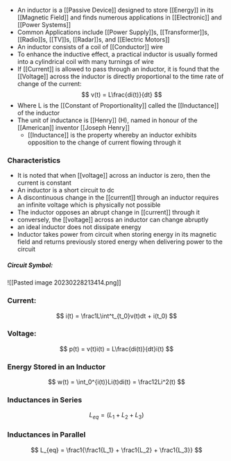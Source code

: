 - An inductor is a [[Passive Device]] designed to store [[Energy]] in its [[Magnetic Field]] and finds numerous applications in [[Electronic]] and [[Power Systems]]
- Common Applications include [[Power Supply]]s, [[Transformer]]s, [[Radio]]s, [[TV]]s, [[Radar]]s, and [[Electric Motors]]
- An inductor consists of a coil of [[Conductor]] wire
- To enhance the inductive effect, a practical inductor is usually formed into a cylindrical coil with many turnings of wire
- If [[Current]] is allowed to pass through an inductor, it is found that the [[Voltage]] across the inductor is directly proportional to the time rate of change of the current:
$$ v(t) = L\frac{di(t)}{dt} $$
- Where L is the [[Constant of Proportionality]] called the [[Inductance]] of the inductor
- The unit of inductance is [[Henry]] (H), named in honour of the [[American]] inventor [[Joseph Henry]]
	- [[Inductance]] is the property whereby an inductor exhibits opposition to the change of current flowing through it

### Characteristics
- It is noted that when [[voltage]] across an inductor is zero, then the current is constant
- An inductor is a short circuit to dc
- A discontinuous change in the [[current]] through an inductor requires an infinite voltage which is physically not possible
- The inductor opposes an abrupt change in [[current]] through it
- conversely, the [[voltage]] across an inductor can change abruptly
- an ideal inductor does not dissipate energy
- Inductor takes power from circuit when storing energy in its magnetic field and returns previously stored energy when delivering power to the circuit

##### Circuit Symbol:
![[Pasted image 20230228213414.png]]

### Current:
$$ i(t) = \frac1L\int^t_{t_0}v(t)dt + i(t_0) $$
### Voltage:
$$ p(t) = v(t)i(t) = L\frac{di(t)}{dt}i(t) $$
### Energy Stored in an Inductor
$$ w(t) = \int_0^{i(t)}Li(t)di(t) = \frac12Li^2(t) $$

### Inductances in Series
$$ L_{eq} = (L_1 + L_2 + L_3) $$
### Inductances in Parallel
$$ L_{eq} = \frac1{\frac1{L_1} + \frac1{L_2} + \frac1{L_3}} $$
